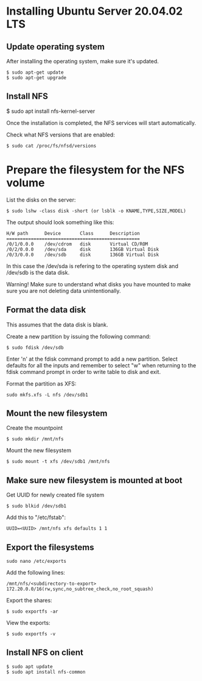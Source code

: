 # Installing Ubuntu Server 20.04.02 LTS

## Update operating system

After installing the operating system, make sure it's updated.

```
$ sudo apt-get update
$ sudo apt-get upgrade
```

## Install NFS

$ sudo apt install nfs-kernel-server

Once the installation is completed, the NFS services will start automatically.

Check what NFS versions that are enabled:

```
$ sudo cat /proc/fs/nfsd/versions
```

# Prepare the filesystem for the NFS volume

List the disks on the server:

```
$ sudo lshw -class disk -short (or lsblk -o KNAME,TYPE,SIZE,MODEL)
```

The output should look something like this:
```
H/W path      Device       Class      Description
=================================================
/0/1/0.0.0    /dev/cdrom   disk       Virtual CD/ROM
/0/2/0.0.0    /dev/sda     disk       136GB Virtual Disk
/0/3/0.0.0    /dev/sdb     disk       136GB Virtual Disk
```

In this case the /dev/sda is refering to the operating system disk and /dev/sdb is the data disk.

Warning! Make sure to understand what disks you have mounted to make sure you are not deleting data unintentionally.

## Format the data disk

This assumes that the data disk is blank.

Create a new partition by issuing the following command:
```
$ sudo fdisk /dev/sdb
```

Enter 'n' at the fdisk command prompt to add a new partition. Select defaults for all the inputs and remember to select "w" when returning to the fdisk command prompt in order to write table to disk and exit.

Format the partition as XFS:

```
sudo mkfs.xfs -L nfs /dev/sdb1
```

## Mount the new filesystem

Create the mountpoint

```
$ sudo mkdir /mnt/nfs
```

Mount the new filesystem

```
$ sudo mount -t xfs /dev/sdb1 /mnt/nfs
```

## Make sure new filesystem is mounted at boot

Get UUID for newly created file system

```
$ sudo blkid /dev/sdb1
```

Add this to "/etc/fstab":

```
UUID=<UUID> /mnt/nfs xfs defaults 1 1
```

## Export the filesystems

```
sudo nano /etc/exports

```

Add the following lines:
```
/mnt/nfs/<subdirectory-to-export>         172.20.0.0/16(rw,sync,no_subtree_check,no_root_squash)
```

Export the shares:
```
$ sudo exportfs -ar
```

View the exports:
```
$ sudo exportfs -v
```

## Install NFS on client

```
$ sudo apt update
$ sudo apt install nfs-common
```